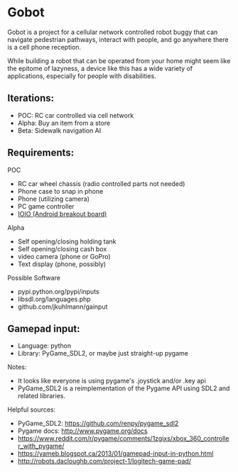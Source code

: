 # Gobot

Gobot is a project for a cellular network controlled robot buggy that can navigate pedestrian pathways, interact with people, and go anywhere there is a cell phone reception.

While building a robot that can be operated from your home might seem like the epitome of lazyness, a device like this has a wide variety of applications, especially for people with disabilities.

## Iterations:

* POC: RC car controlled via cell network
* Alpha: Buy an item from a store
* Beta: Sidewalk navigation AI

## Requirements:

POC

* RC car wheel chassis (radio controlled parts not needed)
* Phone case to snap in phone
* Phone (utilizing camera)
* PC game controller
* [IOIO (Android breakout board)](sparkfun.com/products/13613)

Alpha

* Self opening/closing holding tank
* Self opening/closing cash box
* video camera (phone or GoPro)
* Text display (phone, possibly)

Possible Software

* pypi.python.org/pypi/inputs
* libsdl.org/languages.php
* github.com/jkuhlmann/gainput

## Gamepad input:

* Language: python
* Library: PyGame_SDL2, or maybe just straight-up pygame

Notes:

* It looks like everyone is using pygame's .joystick and/or .key api
* PyGame_SDL2 is a reimplementation of the Pygame API using SDL2 and related libraries.

Helpful sources:

* PyGame_SDL2: https://github.com/renpy/pygame_sdl2
* Pygame docs: http://www.pygame.org/docs
* https://www.reddit.com/r/pygame/comments/1zgixs/xbox_360_controller_with_pygame/
* https://yameb.blogspot.ca/2013/01/gamepad-input-in-python.html
* http://robots.dacloughb.com/project-1/logitech-game-pad/
